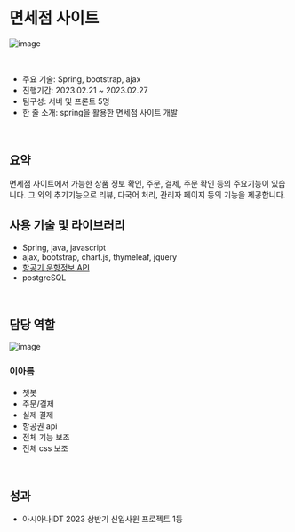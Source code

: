 # 면세점 사이트
![image](https://user-images.githubusercontent.com/72062916/226168976-9cbbef66-5a80-46ce-a5da-14035582bc65.png)

</br>

- 주요 기술: Spring, bootstrap, ajax
- 진행기간: 2023.02.21 ~ 2023.02.27
- 팀구성: 서버 및 프론트 5명
- 한 줄 소개: spring을 활용한 면세점 사이트 개발
</br>  

## **요약**

면세점 사이트에서 가능한 상품 정보 확인, 주문, 결제, 주문 확인 등의 주요기능이 있습니다.
그 외의 추기기능으로 리뷰, 다국어 처리, 관리자 페이지 등의 기능을 제공합니다.
</br>

## **사용 기술 및 라이브러리**

- Spring, java, javascript
- ajax, bootstrap, chart.js, thymeleaf, jquery
- [항공기 운항정보 API](https://www.data.go.kr/tcs/dss/selectApiDataDetailView.do?publicDataPk=15000126)
- postgreSQL
</br>

## **담당 역할**
![image](https://user-images.githubusercontent.com/72062916/226169126-e643d9f4-79e2-4571-8df6-96e13ffc348c.png)
### 이아름
- 챗봇
- 주문/결제
- 실제 결제
- 항공권 api
- 전체 기능 보조
- 전체 css 보조
</br>


## **성과**

- 아시아나IDT 2023 상반기 신입사원 프로젝트 1등

